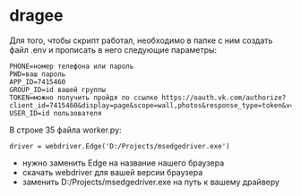 # dragee

Для того, чтобы скрипт работал, необходимо в папке с ним создать файл .env и прописать в него следующие параметры:

```
PHONE=номер телефона или пароль
PWD=ваш пароль
APP_ID=7415460
GROUP_ID=id вашей группы
TOKEN=можно получить пройдя по ссылке https://oauth.vk.com/authorize?client_id=7415460&display=page&scope=wall,photos&response_type=token&v=5.103
USER_ID=id пользователя
```

В строке 35 файла worker.py:

`driver = webdriver.Edge('D:/Projects/msedgedriver.exe')`

- нужно заменить Edge на название нашего браузера
- скачать webdriver для вашей версии браузера
- заменить D:/Projects/msedgedriver.exe на путь к вашему драйверу